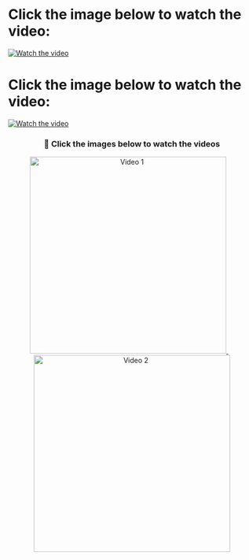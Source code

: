 # Click the image below to watch the video:
[![Watch the video](https://github.com/user-attachments/assets/2e26c3e1-8544-46ba-9b6a-d560814f1877)](https://drive.google.com/file/d/1m8SZkSOcJnzv1Kl4L9eIhOVl_aDJ_bMD/view?usp=drive_link)

# Click the image below to watch the video:

[![Watch the video](https://github.com/user-attachments/assets/ad6dbbe9-6d8a-4b95-8427-30e227d46fcf)](https://drive.google.com/file/d/1D98k3GSbeYJrsqTPkAw_QrGZxDlK3O9j/view?usp=drive_link)

<h3 align="center">🎥 Click the images below to watch the videos</h3>

<p align="center">
  <a href="https://drive.google.com/file/d/1m8SZkSOcJnzv1Kl4L9eIhOVl_aDJ_bMD/view?usp=drive_link" target="_blank">
    <img src="https://github.com/user-attachments/assets/2e26c3e1-8544-46ba-9b6a-d560814f1877" alt="Video 1" width="400"/>
  </a>
  &nbsp;&nbsp;&nbsp;
  <a href="https://drive.google.com/file/d/1D98k3GSbeYJrsqTPkAw_QrGZxDlK3O9j/view?usp=drive_link" target="_blank">
    <img src="https://github.com/user-attachments/assets/ad6dbbe9-6d8a-4b95-8427-30e227d46fcf" alt="Video 2" width="400"/>
  </a>
</p>
